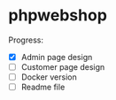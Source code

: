 # phpwebshop

Progress:
- [x] Admin page design
- [ ] Customer page design
- [ ] Docker version
- [ ] Readme file

